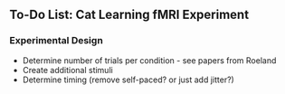 ## To-Do List: Cat Learning fMRI Experiment

### Experimental Design
* Determine number of trials per condition - see papers from Roeland
* Create additional stimuli
* Determine timing (remove self-paced? or just add jitter?)
